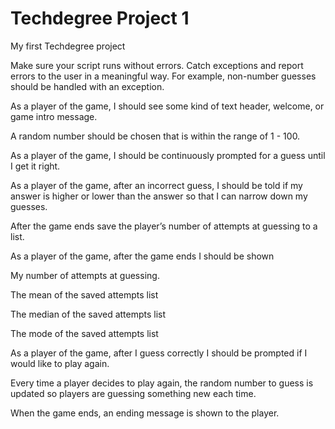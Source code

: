 # Techdegree Project 1
 My first Techdegree project

Make sure your script runs without errors. Catch exceptions and report errors to the user in a meaningful way. For example, non-number guesses should be handled with an exception.

As a player of the game, I should see some kind of text header, welcome, or game intro message.

A random number should be chosen that is within the range of 1 - 100.

As a player of the game, I should be continuously prompted for a guess until I get it right.

As a player of the game, after an incorrect guess, I should be told if my answer is higher or lower than the answer so that I can narrow down my guesses.

After the game ends save the player’s number of attempts at guessing to a list.

As a player of the game, after the game ends I should be shown

My number of attempts at guessing.

The mean of the saved attempts list

The median of the saved attempts list

The mode of the saved attempts list

As a player of the game, after I guess correctly I should be prompted if I would like to play again.

Every time a player decides to play again, the random number to guess is updated so players are guessing something new each time.

When the game ends, an ending message is shown to the player.
